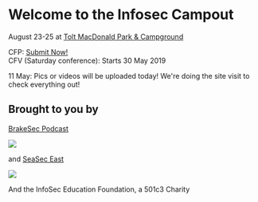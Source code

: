 # Welcome to the Infosec Campout 

August 23-25 at [Tolt MacDonald Park & Campground](https://www.kingcounty.gov/services/parks-recreation/parks/parks-and-natural-lands/popular-parks/toltmacdonald.aspx)

CFP:  [Submit Now!](https://drive.google.com/open?id=1T91GV8k-WZEkDXDcQxiW9td6r1NN9R75d8YbAIdLJzs) <br />
CFV (Saturday conference): Starts 30 May 2019

11 May: Pics or videos will be uploaded today! We're doing the site visit to check everything out!

## Brought to you by 

[BrakeSec Podcast](https://www.brakeingsecurity.com/)


![](https://infoseceducationfoundation.github.io/BRAKEING-LOGO-01-small.png)


and [SeaSec East](https://www.meetup.com/SEASec-East)


![](https://infoseceducationfoundation.github.io/SeaSecEast.png)

And the InfoSec Education Foundation, a 501c3 Charity


    
